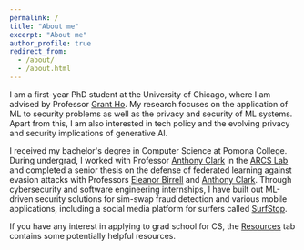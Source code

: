 ```yaml
---
permalink: /
title: "About me"
excerpt: "About me"
author_profile: true
redirect_from: 
  - /about/
  - /about.html
---
```


I am a first-year PhD student at the University of Chicago, where I am advised by Professor [Grant Ho](https://people.cs.uchicago.edu/~grantho/). My research focuses on the application of ML to security problems as well as the privacy and security of ML systems. Apart from this, I am also interested in tech policy and the evolving privacy and security implications of generative AI.

I received my bachelor's degree in Computer Science at Pomona College. During undergrad, I worked with Professor [Anthony Clark](https://cs.pomona.edu/~ajc//) in the [ARCS Lab](https://cs.pomona.edu/~ajc/arcslab/) and completed a senior thesis on the defense of federated learning against evasion attacks with Professors [Eleanor Birrell](https://cs.pomona.edu/~ebirrell/) and [Anthony Clark](https://cs.pomona.edu/~ajc//). Through cybersecurity and software engineering internships, I have built out ML-driven security solutions for sim-swap fraud detection and various mobile applications, including a social media platform for surfers called [SurfStop](https://github.com/christymarc/SurfStop).

If you have any interest in applying to grad school for CS, the [Resources](https://christymarc.github.io/resources/) tab contains some potentially helpful resources.
